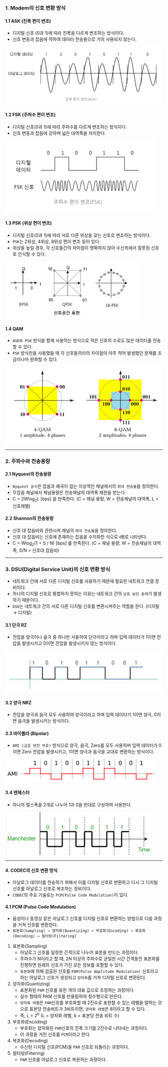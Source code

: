 ### 1. Modem의 신호 변환 방식

#### 1.1 ASK (진폭 편이 변조)

- 디지털 신호 (0과 1)에 따라 진폭을 다르게 변조하는 방식이다.
- 신호 변동과 잡음에 약하여 데이터 전송용으로 거의 사용되지 않는다.

<img src="../자료/ASK.PNG" style="zoom:80%;" />

#### 1.2 FSK (주파수 편이 변조)

- 디지털 신호(0과 1)에 따라 주파수를 다르게 변조하는 방식이다.
- 신호 변동과 잡음에 강하며 넓은 대역폭을 차지한다.

![](../자료/FSK.PNG)

#### 1.3 PSK (위상 편이 변조)

- 디지털 신호(0과 1)에 따라 서로 다른 위상을 갖는 신호로 변조하는 방식이다.
- `PSK`는 2위상, 4위상, 8위상 편이 변조 등이 있다.
- 위상을 높일 경우, 각 신호들간의 차이점이 명확하지 않아 수신측에서 잘못된 신호로 인식할 수 있다.

<img src="../자료/psk.png" style="zoom:80%;" />

#### 1.4 QAM

- `ASK와 PSK` 방식을 함께 사용하는 방식으로 적은 신호의 수로도 많은 데이터를 전송할 수 있다.
- `PSK` 방식만을 사용했을 때 각 신호들끼리의 차이점이 아주 적어 발생했던 문제를 조금이나마 완화할 수 있다.

![](../자료/QAM.PNG)

---

### 2. 주파수와 전송용량

#### 2.1 Nyquest의 전송용량

- `Nyquest 공식`은 잡음과 왜곡이 없는 이상적인 채널에서의 `최대 전송율`을 정의한다.
- 무잡음 채널에서 채널용량은 전송채널의 대역폭 제한을 받는다.
- C = 2Wlog<sub>2</sub>L [bps] 을 만족한다. (C = 채널 용량, W = 전송채널의 대역폭, L = 신호레벨)

#### 2.2 Shannon의 전송용량

- 신호 대 잡음비와 관련시켜 채널의 `최대 전송율`을 정의한다.
- 신호 대 잡읍비는 신호에 존재하는 잡음을 수치화한 식으로 dB로 나타낸다.
- C = Wlog<sub>2</sub>(1 + S / N) [bps] 를 만족한다. (C = 채널 용량, W = 전송채널의 대역폭, S/N = 신호대 잡음비)

---

### 3. DSU(Digital Service Unit)의 신호 변환 방식

- 네트워크 간에 서로 다른 디지털 신호를 사용하기 때문에 필요한 네트워크 연결 장비이다.
- 하나의 디지털 신호로 통합하지 못하는 이유는 네트워크 간의 `상호 보안 문제`가 발생하기 때문이다.
- `DSU`는 네트워크 간의 서로 다른 디지털 신호를 변환시켜주는 역할을 한다. (디지털 → 디지털)

#### 3.1 단극  RZ

- 전압을 양극이나 음극 중 하나만 사용하여 단극이라고 하며 입력 데이터가 1이면 전압을 발생시키고 0이면 전압을 발생시키지 않는 방식이다.

![](../자료/단극RZ.PNG)

#### 3.2 양극 NRZ

- 전압을 양극과 음극 모두 사용하여 양극이라고 하며 입력 데이터가 1이면 양극, 0이면 음극을 발생시키는 방식이다.

#### 3.3 바이폴라 (Bipolar)

- `AMI (교호 반전 부호)` 방식으로 양극, 음극, Zero를 모두 사용하며 입력 데이터가 0이면 Zero 전압을 발생시키고, 1이면 양극과 음극을 교대로 변환하는 방식이다.

<img src="../자료/AMI.PNG" style="zoom:47%;" />

#### 3.4 맨체스터

- 하나의 펄스폭을 2개로 나누어 1과 0을 반대로 구성하여 사용한다.

![](../자료/맨체스터.PNG)

---

#### 4. CODEC의 신호 변환 방식

- 아날로그 데이터를 전송하기 위해서 이를 디지털 신호로 변환하고 다시 그 디지털 신호를 아날로그 신호로 복조하는 장비이다.
- `CODEC`의 주요 기술로는 `PCM(Pulse Code Modulation)`이 있다.



#### 4.1 PCM (Pulse Code Modulation)

- 음성이나 동영상 같은 아날로그 신호를 디지털 신호로 변환하는 방법으로 다음 과정을 거쳐 신호를 변환한다.
- `표본화(Sampling) → 양자화(Quantizing) → 부호화(Encoding) → 복호화(Decoding) → 필터링(Filtering)`

1. 표본화(Sampling)
   - 아날로그 신호를 일정한 간격으로 나누어 표본을 만드는 과정이다.
   - 주파수가 N이라고 할 때, 2N 이상의 주파수로 균일한 시간 간격동안 표본화를 진행하면 원래의 신호가 가진 모든 정보를 포함할 수 있다.
   - `표본화`에 의해 검출된 신호를 `PAM(Pulse Amplitude Modulation)` 신호라고 하는 아날로그 신호가 생성되고 `양자화`를 거쳐 디지털 신호로 변환된다.
2. 양자화(Quantizing)
   - 표본화된 `PAM` 신호를 유한 개의 대표 값으로 조정하는 과정이다.
   - 실수 형태의 PAM 신호를 반올림하여 정수형으로 만든다.
   - `양자화 레벨`은 `PAM`신호를 부호화할 때 2진수로 표현할 수 있는 레벨을 말하는 것으로 표본당 전송비트가 3비트이면, `양자화 레벨`은 8이라고 할 수 있다.
   - 즉, L = 2<sup>b</sup> (L = 양자화 레벨, b = 표본당 전송 비트 수)
3. 부호화(Encoding)
   - 부호화는 양자화된 `PAM`신호의 진폭 크기를 2진수로 나타내는 과정이다.
   - 이 과정을 거친 신호를 `PCM`이라고 한다.
4. 복호화(Decoding)
   - 수신된 디지털 신호(PCM)을 `PAM` 신호로 되돌리는 과정이다.
5. 필터링(Filtering)
   - `PAM` 신호를 아날로그 신호로 복원하는 과정이다.